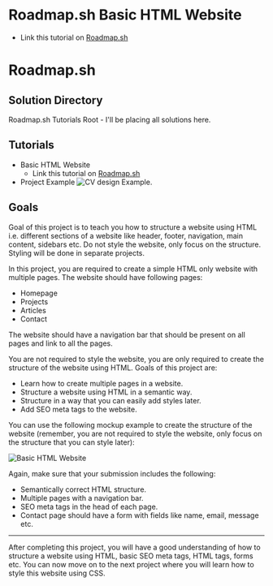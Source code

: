 # Roadmap.sh Basic HTML Website
- Link this tutorial on [Roadmap.sh](https://roadmap.sh/projects/basic-html-website)



# Roadmap.sh


## Solution Directory
Roadmap.sh Tutorials Root - I'll be placing all solutions here. 

## Tutorials 
 - Basic HTML Website 
   - Link this tutorial on [Roadmap.sh](https://roadmap.sh/projects/single-page-cv)
 - Project Example 
 ![CV design Example.](https://assets.roadmap.sh/guest/resume-template-zyl70.png)

## Goals 
Goal of this project is to teach you how to structure a website using HTML i.e. different sections of a website like header, footer, navigation, main content, sidebars etc. Do not style the website, only focus on the structure. Styling will be done in separate projects.

In this project, you are required to create a simple HTML only website with multiple pages. The website should have following pages:

- Homepage
- Projects
- Articles
- Contact

<p>The website should have a navigation bar that should be present on all pages and link to all the pages.</p>
<p>You are not required to style the website, you are only required to create the structure of the website using HTML. Goals of this project are:</p>
<ul>
<li>Learn how to create multiple pages in a website.</li>
<li>Structure a website using HTML in a semantic way.</li>
<li>Structure in a way that you can easily add styles later.</li>
<li>Add SEO meta tags to the website.</li>
</ul>
<p>You can use the following mockup example to create the structure of the website (remember, you are not required to style the website, only focus on the structure that you can style later):</p>
<p><img src="https://assets.roadmap.sh/guest/portfolio-design-83lku.png" alt="Basic HTML Website"></p>
<p>Again, make sure that your submission includes the following:</p>
<ul>
<li>Semantically correct HTML structure.</li>
<li>Multiple pages with a navigation bar.</li>
<li>SEO meta tags in the head of each page.</li>
<li>Contact page should have a form with fields like name, email, message etc.</li>
</ul>
<hr>
<p>After completing this project, you will have a good understanding of how to structure a website using HTML, basic SEO meta tags, HTML tags, forms etc. You can now move on to the next project where you will learn how to style this website using CSS.</p> </div> 